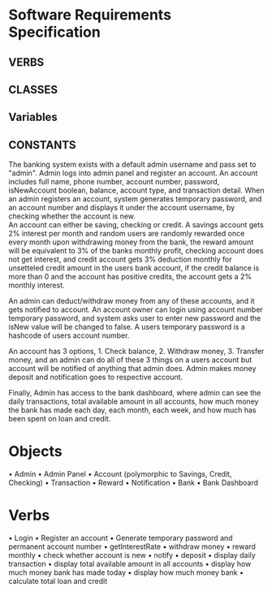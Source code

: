 # Software Requirements Specification

## VERBS
## CLASSES
## Variables
## CONSTANTS
The banking system exists with a default admin username and pass set to "admin". Admin logs into admin panel and register an account.  An account includes full name, phone number, account number, password, isNewAccount boolean, balance, account type, and transaction detail. When an admin registers an account, system generates temporary password, and an account number and displays it under the account username, by checking whether the account is new.  
An account can either be saving, checking or credit. A savings account gets 2% interest per month and random users are randomly rewarded once every month upon withdrawing money from the bank, the reward amount will be equivalent to 3% of the banks monthly profit, checking account does not get interest, and credit account gets 3% deduction monthly for unsetteled credit amount in the users bank account, if the credit balance is more than 0 and the account has positive credits, the account gets a 2% monthly interest.

An admin can deduct/withdraw money from any of these accounts, and it gets notified to account. An account owner can login using account number temporary password, and system asks user to enter new password and the isNew value will be changed to false. A users temporary password is a hashcode of users account number.

An account has 3 options, 1. Check balance, 2. Withdraw money, 3. Transfer money, and an admin can do all of these 3 things on a users account but account will be notified of anything that admin does. Admin makes money deposit and notification goes to respective account.

Finally, Admin has access to the bank dashboard, where admin can see the daily transactions, total available amount in all accounts, how much money the bank has made each day, each month, each week, and how much has been spent on loan and credit.
# Objects
•	Admin
•	Admin Panel
•	Account (polymorphic to Savings, Credit, Checking)
•	Transaction
•	Reward
•	Notification
•	Bank 
•	Bank Dashboard
# Verbs
•	Login 
•	Register an account
•	Generate temporary password and permanent account number
•	getInterestRate
•	withdraw money
•	reward monthly
•	check whether account is new
•	notify
•	deposit
•	display daily transaction
•	display total available amount in all accounts
•	display how much money bank has made today
•	display how much money bank 
•	calculate total loan and credit



